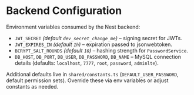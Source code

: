 # Backend Configuration

Environment variables consumed by the Nest backend:

- `JWT_SECRET` *(default `dev_secret_change_me`)* – signing secret for JWTs.
- `JWT_EXPIRES_IN` *(default `1h`)* – expiration passed to jsonwebtoken.
- `BCRYPT_SALT_ROUNDS` *(default `10`)* – hashing strength for `PasswordService`.
- `DB_HOST`, `DB_PORT`, `DB_USER`, `DB_PASSWORD`, `DB_NAME` – MySQL connection details (defaults: `localhost`, `7777`, `root`, `password`, `adminlte`).

Additional defaults live in `shared/constants.ts` (`DEFAULT_USER_PASSWORD`, default permission sets). Override these via env variables or adjust constants as needed.
